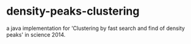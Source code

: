 density-peaks-clustering
========================

a java implementation  for 'Clustering by fast search and find of density peaks' in science 2014.
